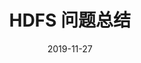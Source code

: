 ---
title: HDFS 问题总结
tags:
  - MapReduce
  - 性能调优
categories:
  - Hadoop-MapReduce
date: 2019-11-27
---